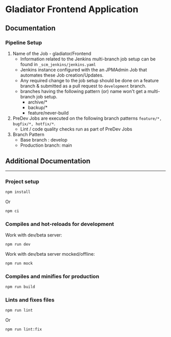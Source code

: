 # Gladiator Frontend Application

## Documentation

### Pipeline Setup

1. Name of the Job - gladiator/Frontend
   - Information related to the Jenkins multi-branch job setup can be found in `_scm_jenkins/jenkins.yaml`
   - Jenkins instance configured with the an JPMAdmin Job that automates these Job creation/Updates.
   - Any required change to the job setup should be done on a feature branch & submitted as a pull request to `development` branch.
   - branches having the following pattern (or) name won't get a multi-branch job setup.
     - archive/\*
     - backup/\*
     - feature/never-build
2. PreDev Jobs are executed on the following branch patterns `feature/*, bugfix/*, hotfix/*`.
   - Lint / code quality checks run as part of PreDev Jobs
3. Branch Pattern
   - Base branch : develop
   - Production branch: main

## Additional Documentation

---

### Project setup

```bash
npm install
```

Or

```bash
npm ci
```

### Compiles and hot-reloads for development

Work with dev/beta server:

```bash
npm run dev
```

Work with dev/beta server mocked/offline:

```bash
npm run mock
```

### Compiles and minifies for production

```bash
npm run build
```

### Lints and fixes files

```bash
npm run lint
```

Or

```bash
npm run lint:fix
```

